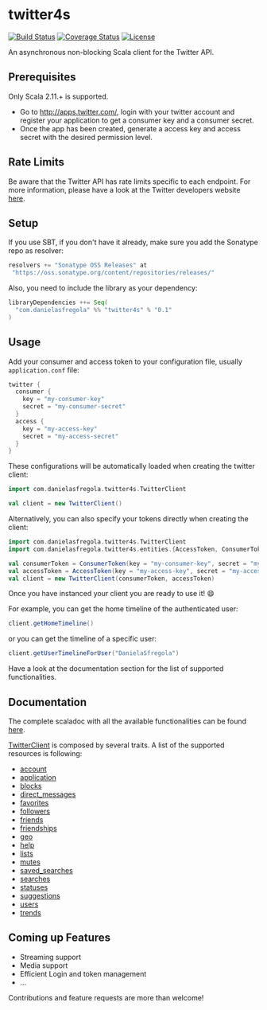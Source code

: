 twitter4s
=========

[![Build Status](https://travis-ci.org/DanielaSfregola/twitter4s.svg?branch=master)](https://travis-ci.org/DanielaSfregola/twitter4s) [![Coverage Status](https://img.shields.io/coveralls/DanielaSfregola/twitter4s.svg)](https://coveralls.io/r/DanielaSfregola/twitter4s?branch=master) [![License](http://img.shields.io/:license-Apache%202-red.svg)](http://www.apache.org/licenses/LICENSE-2.0.txt)

An asynchronous non-blocking Scala client for the Twitter API.

Prerequisites
-------------
Only Scala 2.11.+ is supported.

- Go to http://apps.twitter.com/, login with your twitter account and register your application to get a consumer key and a consumer secret.
- Once the app has been created, generate a access key and access secret with the desired permission level.

Rate Limits
-----------
Be aware that the Twitter API has rate limits specific to each endpoint. For more information, please have a look at the Twitter developers website [here](https://dev.twitter.com/rest/public/rate-limits).

Setup
-----
If you use SBT, if you don't have it already, make sure you add the Sonatype repo as resolver:

```scala
resolvers += "Sonatype OSS Releases" at
 "https://oss.sonatype.org/content/repositories/releases/"
```

Also, you need to include the library as your dependency:
```scala
libraryDependencies ++= Seq(
  "com.danielasfregola" %% "twitter4s" % "0.1"
)
```

Usage
-----
Add your consumer and access token to your configuration file, usually `application.conf` file:
```scala
twitter {
  consumer {
    key = "my-consumer-key"
    secret = "my-consumer-secret"
  }
  access {
    key = "my-access-key"
    secret = "my-access-secret"
  }
}
```

These configurations will be automatically loaded when creating the twitter client:
```scala
import com.danielasfregola.twitter4s.TwitterClient

val client = new TwitterClient()
```

Alternatively, you can also specify your tokens directly when creating the client:
```scala
import com.danielasfregola.twitter4s.TwitterClient
import com.danielasfregola.twitter4s.entities.{AccessToken, ConsumerToken}

val consumerToken = ConsumerToken(key = "my-consumer-key", secret = "my-consumer-secret")
val accessToken = AccessToken(key = "my-access-key", secret = "my-access-secret")  
val client = new TwitterClient(consumerToken, accessToken)
```
Once you have instanced your client you are ready to use it! :smile:

For example, you can get the home timeline of the authenticated user:
```scala
client.getHomeTimeline()
```

or you can get the timeline of a specific user:
```scala
client.getUserTimelineForUser("DanielaSfregola")
```

Have a look at the documentation section for the list of supported functionalities.

Documentation
-------------
The complete scaladoc with all the available functionalities can be found [here](http://danielasfregola.github.io/twitter4s).

[TwitterClient](http://danielasfregola.github.io/twitter4s/latest/api/index.html#com.danielasfregola.twitter4s.TwitterClient) is composed by several traits. A list of the supported resources is following:
- [account](http://danielasfregola.github.io/twitter4s/latest/api/index.html#com.danielasfregola.twitter4s.http.clients.account.TwitterAccountClient)
- [application](http://danielasfregola.github.io/twitter4s/latest/api/index.html#com.danielasfregola.twitter4s.http.clients.application.TwitterApplicationClient)
- [blocks](http://danielasfregola.github.io/twitter4s/latest/api/index.html#com.danielasfregola.twitter4s.http.clients.blocks.TwitterBlockClient)
- [direct_messages](http://danielasfregola.github.io/twitter4s/latest/api/index.html#com.danielasfregola.twitter4s.http.clients.directmessages.TwitterDirectMessageClient)
- [favorites](http://danielasfregola.github.io/twitter4s/latest/api/index.html#com.danielasfregola.twitter4s.http.clients.favorites.TwitterFavoriteClient)
- [followers](http://danielasfregola.github.io/twitter4s/latest/api/index.html#com.danielasfregola.twitter4s.http.clients.followers.TwitterFollowerClient)
- [friends](http://danielasfregola.github.io/twitter4s/latest/api/index.html#com.danielasfregola.twitter4s.http.clients.friends.TwitterFriendClient)
- [friendships](http://danielasfregola.github.io/twitter4s/latest/api/index.html#com.danielasfregola.twitter4s.http.clients.friendships.TwitterFriendshipClient)
- [geo](http://danielasfregola.github.io/twitter4s/latest/api/index.html#com.danielasfregola.twitter4s.http.clients.geo.TwitterGeoClient)
- [help](http://danielasfregola.github.io/twitter4s/latest/api/index.html#com.danielasfregola.twitter4s.http.clients.help.TwitterHelpClient)
- [lists](http://danielasfregola.github.io/twitter4s/latest/api/index.html#com.danielasfregola.twitter4s.http.clients.lists.TwitterListClient)
- [mutes](http://danielasfregola.github.io/twitter4s/latest/api/index.html#com.danielasfregola.twitter4s.http.clients.mutes.TwitterMuteClient)
- [saved_searches](http://danielasfregola.github.io/twitter4s/latest/api/index.html#com.danielasfregola.twitter4s.http.clients.savedsearches.TwitterSavedSearchClient)
- [searches](http://danielasfregola.github.io/twitter4s/latest/api/index.html#com.danielasfregola.twitter4s.http.clients.search.TwitterSearchClient)
- [statuses](http://danielasfregola.github.io/twitter4s/latest/api/index.html#com.danielasfregola.twitter4s.http.clients.statuses.TwitterStatusClient)
- [suggestions](http://danielasfregola.github.io/twitter4s/latest/api/index.html#com.danielasfregola.twitter4s.http.clients.suggestions.TwitterSuggestionClient)
- [users](http://danielasfregola.github.io/twitter4s/latest/api/index.html#com.danielasfregola.twitter4s.http.clients.users.TwitterUserClient)
- [trends](http://danielasfregola.github.io/twitter4s/latest/api/index.html#com.danielasfregola.twitter4s.http.clients.trends.TwitterTrendClient)

Coming up Features
---------------
- Streaming support
- Media support
- Efficient Login and token management
- ...

Contributions and feature requests are more than welcome!
